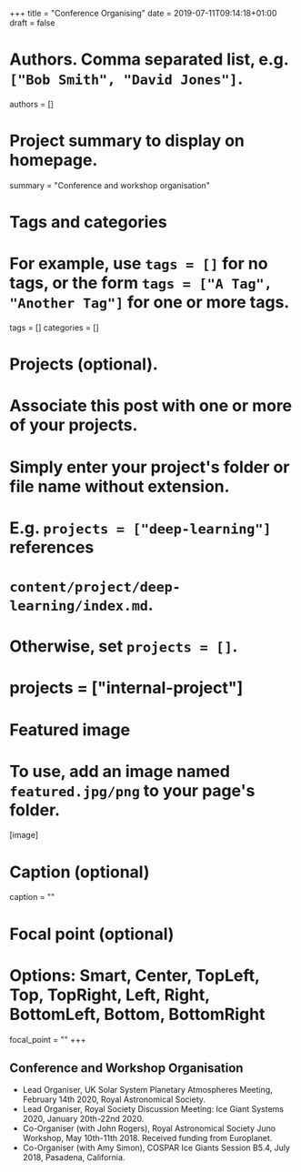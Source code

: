 +++
title = "Conference Organising"
date = 2019-07-11T09:14:18+01:00
draft = false

# Authors. Comma separated list, e.g. `["Bob Smith", "David Jones"]`.
authors = []

# Project summary to display on homepage.
summary = "Conference and workshop organisation"


# Tags and categories
# For example, use `tags = []` for no tags, or the form `tags = ["A Tag", "Another Tag"]` for one or more tags.
tags = []
categories = []

# Projects (optional).
#   Associate this post with one or more of your projects.
#   Simply enter your project's folder or file name without extension.
#   E.g. `projects = ["deep-learning"]` references
#   `content/project/deep-learning/index.md`.
#   Otherwise, set `projects = []`.
# projects = ["internal-project"]

# Featured image
# To use, add an image named `featured.jpg/png` to your page's folder.
[image]
  # Caption (optional)
  caption = ""

  # Focal point (optional)
  # Options: Smart, Center, TopLeft, Top, TopRight, Left, Right, BottomLeft, Bottom, BottomRight
  focal_point = ""
+++

## Conference and Workshop Organisation

* Lead Organiser, UK Solar System Planetary Atmospheres Meeting, February 14th 2020, Royal Astronomical Society.
* Lead Organiser, Royal Society Discussion Meeting: Ice Giant Systems 2020, January 20th-22nd 2020.
* Co-Organiser (with John Rogers), Royal Astronomical Society Juno Workshop, May 10th-11th 2018.  Received funding from Europlanet.
* Co-Organiser (with Amy Simon), COSPAR Ice Giants Session B5.4, July 2018, Pasadena, California.
